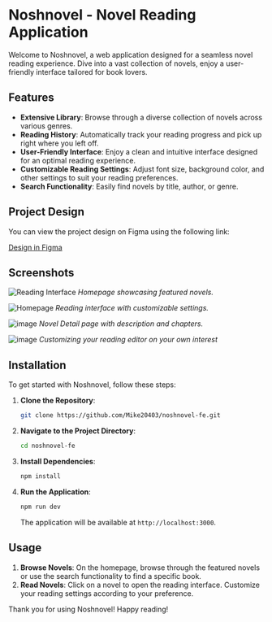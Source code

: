 # Noshnovel - Novel Reading Application

Welcome to Noshnovel, a web application designed for a seamless novel reading experience. Dive into a vast collection of novels, enjoy a user-friendly interface tailored for book lovers.

## Features

- **Extensive Library**: Browse through a diverse collection of novels across various genres.
- **Reading History**: Automatically track your reading progress and pick up right where you left off.
- **User-Friendly Interface**: Enjoy a clean and intuitive interface designed for an optimal reading experience.
- **Customizable Reading Settings**: Adjust font size, background color, and other settings to suit your reading preferences.
- **Search Functionality**: Easily find novels by title, author, or genre.

## Project Design

You can view the project design on Figma using the following link:

[Design in Figma](https://www.figma.com/design/kIOPzaq50Kf0Br4GvQevvR/Main?node-id=7-2&t=RI3Bx0FU94WwaCRL-1)


## Screenshots
![Reading Interface](https://github.com/Mike20403/noshnovel-fe/assets/57946382/56d98f2c-8b9d-4a0d-87b1-7e3e790488b6)
*Homepage showcasing featured novels.*

![Homepage](https://github.com/Mike20403/noshnovel-fe/assets/57946382/0dd0ce7c-13cc-4420-8938-4fab8495a9c1)
*Reading interface with customizable settings.*

![image](https://github.com/Mike20403/noshnovel-fe/assets/57946382/fef06558-a594-4f12-863f-ada20cd4c457)
*Novel Detail page with description and chapters.*

![image](https://github.com/Mike20403/noshnovel-fe/assets/57946382/adee71fc-2054-441d-adc8-d5da6c6358dc)
*Customizing your reading editor on your own interest*

## Installation

To get started with Noshnovel, follow these steps:

1. **Clone the Repository**:
   ```bash
   git clone https://github.com/Mike20403/noshnovel-fe.git
   ```

2. **Navigate to the Project Directory**:
   ```bash
   cd noshnovel-fe
   ```

3. **Install Dependencies**:
   ```bash
   npm install
   ```

4. **Run the Application**:
   ```bash
   npm run dev
   ```

   The application will be available at `http://localhost:3000`.

## Usage

1. **Browse Novels**: On the homepage, browse through the featured novels or use the search functionality to find a specific book.
2. **Read Novels**: Click on a novel to open the reading interface. Customize your reading settings according to your preference.

Thank you for using Noshnovel! Happy reading!
